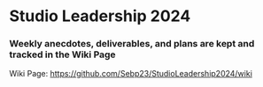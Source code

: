 # Studio Leadership 2024

### Weekly anecdotes, deliverables, and plans are kept and tracked in the Wiki Page
Wiki Page: https://github.com/Sebp23/StudioLeadership2024/wiki
